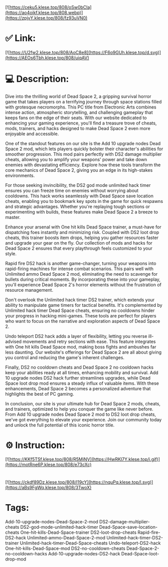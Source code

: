 [![https://ceku5.klese.top/808/oSw0bCla](https://ao4oikf.klese.top/808.webp)](https://zpjvY.klese.top/808/fz93uVN0)
# ✅ Link:
[![https://U2fw2.klese.top/808/AoC8e8](https://F6o9GUh.klese.top/d.svg)](https://AEOs6Tbh.klese.top/808/uiqAV)
# 💻 Description:
Dive into the thrilling world of Dead Space 2, a gripping survival horror game that takes players on a terrifying journey through space stations filled with grotesque necromorphs. This PC title from Electronic Arts combines intense action, atmospheric storytelling, and challenging gameplay that keeps fans on the edge of their seats. With our website dedicated to enhancing your gaming experience, you'll find a treasure trove of cheats, mods, trainers, and hacks designed to make Dead Space 2 even more enjoyable and accessible.



One of the standout features on our site is the Add 10 upgrade nodes Dead Space 2 mod, which lets players quickly bolster their character's abilities for smoother progression. This mod pairs perfectly with DS2 damage multiplier cheats, allowing you to amplify your weapons' power and take down enemies with devastating efficiency. Explore how these tools transform the core mechanics of Dead Space 2, giving you an edge in its high-stakes environments.



For those seeking invincibility, the DS2 god mode unlimited hack timer ensures you can freeze time on enemies without worrying about cooldowns. This hack works seamlessly with Dead Space save location cheats, enabling you to bookmark key spots in the game for quick respawns and strategic advantages. Whether you're replaying tough sections or experimenting with builds, these features make Dead Space 2 a breeze to master.



Enhance your arsenal with One hit kills Dead Space trainer, a must-have for dispatching foes instantly and minimizing risk. Coupled with DS2 loot drop cheats, this trainer boosts item drops, helping you gather resources faster and upgrade your gear on the fly. Our collection of mods and hacks for Dead Space 2 ensures that every playthrough feels customized to your style.



Rapid fire DS2 hack is another game-changer, turning your weapons into rapid-firing machines for intense combat scenarios. This pairs well with Unlimited ammo Dead Space 2 mod, eliminating the need to scavenge for bullets during critical moments. By incorporating these into your gameplay, you'll experience Dead Space 2's horror elements without the frustration of resource management.



Don't overlook the Unlimited hack timer DS2 trainer, which extends your ability to manipulate game timers for tactical benefits. It's complemented by Unlimited hack timer Dead Space cheats, ensuring no cooldowns hinder your progress in hacking mini-games. These tools are perfect for players who want to focus on the narrative and exploration aspects of Dead Space 2.



Undo teleport DS2 hack adds a layer of flexibility, letting you reverse ill-advised movements and retry sections with ease. This feature integrates with One hit kills Dead Space mod, making boss fights and ambushes far less daunting. Our website's offerings for Dead Space 2 are all about giving you control and reducing the game's inherent challenges.



Finally, DS2 no cooldown cheats and Dead Space 2 no cooldown hacks keep your abilities ready at all times, enhancing mobility and survival. Add 10 upgrade nodes DS2 hack further streamlines upgrades, while Dead Space loot drop mod ensures a steady influx of valuable items. With these enhancements, Dead Space 2 becomes a personalized adventure that highlights the best of PC gaming.



In conclusion, our site is your ultimate hub for Dead Space 2 mods, cheats, and trainers, optimized to help you conquer the game like never before. From Add 10 upgrade nodes Dead Space 2 mod to DS2 loot drop cheats, we've got everything to elevate your experience. Join our community today and unlock the full potential of this iconic horror title.

# ⚙️ Instruction:
[![https://KKf5TSf.klese.top/808/R5MiNV](https://HwRKI7Y.klese.top/i.gif)](https://motRne6P.klese.top/808/e73cXc)
#
[![https://ckdf89Dz.klese.top/808/l19cY](https://nquPq.klese.top/l.svg)](https://aBs9FgWq.klese.top/808/3TwoX)
# Tags:
Add-10-upgrade-nodes-Dead-Space-2-mod DS2-damage-multiplier-cheats DS2-god-mode-unlimited-hack-timer Dead-Space-save-location-cheats One-hit-kills-Dead-Space-trainer DS2-loot-drop-cheats Rapid-fire-DS2-hack Unlimited-ammo-Dead-Space-2-mod Unlimited-hack-timer-DS2-trainer Unlimited-hack-timer-Dead-Space-cheats Undo-teleport-DS2-hack One-hit-kills-Dead-Space-mod DS2-no-cooldown-cheats Dead-Space-2-no-cooldown-hacks Add-10-upgrade-nodes-DS2-hack Dead-Space-loot-drop-mod






